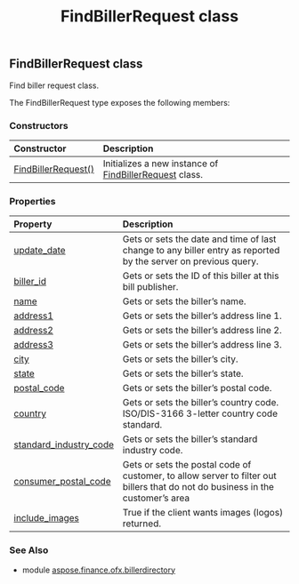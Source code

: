 ﻿---
title: FindBillerRequest class
second_title: Aspose.Finance for Python via .NET API References
description: 
type: docs
weight: 20
url: /python-net/aspose.finance.ofx.billerdirectory/findbillerrequest/
is_root: false
---

## FindBillerRequest class

Find biller request class.



The FindBillerRequest type exposes the following members:

### Constructors
| Constructor | Description |
| :- | :- |
| [FindBillerRequest()](/finance/python-net/aspose.finance.ofx.billerdirectory/findbillerrequest/__init__/#) | Initializes a new instance of [FindBillerRequest](/finance/python-net/aspose.finance.ofx.billerdirectory/findbillerrequest) class. |


### Properties
| Property | Description |
| :- | :- |
| [update_date](/finance/python-net/aspose.finance.ofx.billerdirectory/findbillerrequest/update_date) | Gets or sets the date and time of last change to any biller entry as reported by the server on previous query. |
| [biller_id](/finance/python-net/aspose.finance.ofx.billerdirectory/findbillerrequest/biller_id) | Gets or sets the ID of this biller at this bill publisher. |
| [name](/finance/python-net/aspose.finance.ofx.billerdirectory/findbillerrequest/name) | Gets or sets the biller’s name. |
| [address1](/finance/python-net/aspose.finance.ofx.billerdirectory/findbillerrequest/address1) | Gets or sets the biller’s address line 1. |
| [address2](/finance/python-net/aspose.finance.ofx.billerdirectory/findbillerrequest/address2) | Gets or sets the biller’s address line 2. |
| [address3](/finance/python-net/aspose.finance.ofx.billerdirectory/findbillerrequest/address3) | Gets or sets the biller’s address line 3. |
| [city](/finance/python-net/aspose.finance.ofx.billerdirectory/findbillerrequest/city) | Gets or sets the biller’s city. |
| [state](/finance/python-net/aspose.finance.ofx.billerdirectory/findbillerrequest/state) | Gets or sets the biller’s state. |
| [postal_code](/finance/python-net/aspose.finance.ofx.billerdirectory/findbillerrequest/postal_code) | Gets or sets the biller’s postal code. |
| [country](/finance/python-net/aspose.finance.ofx.billerdirectory/findbillerrequest/country) | Gets or sets the biller’s country code. ISO/DIS-3166 3-letter country code standard. |
| [standard_industry_code](/finance/python-net/aspose.finance.ofx.billerdirectory/findbillerrequest/standard_industry_code) | Gets or sets the biller’s standard industry code. |
| [consumer_postal_code](/finance/python-net/aspose.finance.ofx.billerdirectory/findbillerrequest/consumer_postal_code) | Gets or sets the postal code of customer, to allow server to filter out billers that do not do business in the customer’s area |
| [include_images](/finance/python-net/aspose.finance.ofx.billerdirectory/findbillerrequest/include_images) | True if the client wants images (logos) returned. |


### See Also

* module [aspose.finance.ofx.billerdirectory](../)
